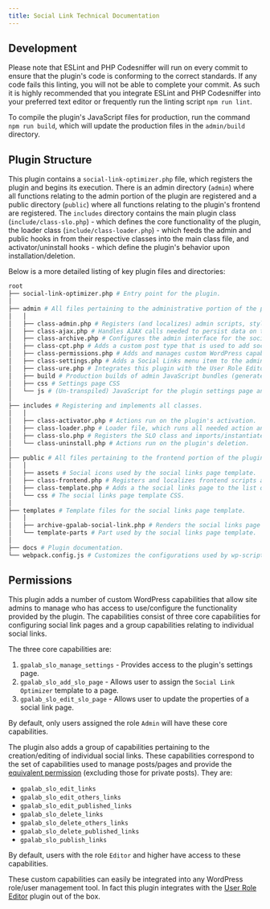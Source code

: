 ```yaml
---
title: Social Link Technical Documentation
---
```


## Development

Please note that ESLint and PHP Codesniffer will run on every commit to ensure that the plugin's code is conforming to the correct standards. If any code fails this linting, you will not be able to complete your commit. As such it is highly recommended that you integrate ESLint and PHP Codesniffer into your preferred text editor or frequently run the linting script `npm run lint`.

To compile the plugin's JavaScript files for production, run the command `npm run build`, which will update the production files in the `admin/build` directory.

## Plugin Structure

This plugin contains a `social-link-optimizer.php` file, which registers the plugin and begins its execution. There is an admin directory (`admin`) where all functions relating to the admin portion of the plugin are registered and a public directory (`public`) where all functions relating to the plugin's frontend are registered. The `includes` directory contains the main plugin class (`include/class-slo.php`) - which defines the core functionality of the plugin, the loader class (`include/class-loader.php`) - which feeds the admin and public hooks in from their respective classes into the main class file, and activator/uninstall hooks - which define the plugin's behavior upon installation/deletion.

Below is a more detailed listing of key plugin files and directories:

```bash
root
├── social-link-optimizer.php # Entry point for the plugin.
│
├── admin # All files pertaining to the administrative portion of the plugin.
│   │
│   ├── class-admin.php # Registers (and localizes) admin scripts, styles, and post metadata.
│   ├── class-ajax.php # Handles AJAX calls needed to persist data on the server.
│   ├── class-archive.php # Configures the admin interface for the social links page template.
│   ├── class-cpt.php # Adds a custom post type that is used to add social link data.
│   ├── class-permissions.php # Adds and manages custom WordPress capabilities used by the plugin.
│   ├── class-settings.php # Adds a Social Links menu item to the administrative panel.
│   ├── class-ure.php # Integrates this plugin with the User Role Editor plugin.
│   ├── build # Production builds of admin JavaScript bundles (generated by running `npm run build`)
│   ├── css # Settings page CSS
│   └── js # (Un-transpiled) JavaScript for the plugin settings page and
│
├── includes # Registering and implements all classes.
│   │
│   ├── class-activator.php # Actions run on the plugin's activation.
│   ├── class-loader.php # Loader file, which runs all needed action and filter hooks.
│   ├── class-slo.php # Registers the SLO class and imports/instantiates all the plugin's classes.
│   └── class-uninstall.php # Actions run on the plugin's deletion.
│
├── public # All files pertaining to the frontend portion of the plugin.
│   │
│   ├── assets # Social icons used by the social links page template.
│   ├── class-frontend.php # Registers and localizes frontend scripts and styles.
│   ├── class-template.php # Adds a the social links page to the list of page template options.
│   └── css # The social links page template CSS.
│
├── templates # Template files for the social links page template.
│   │
│   ├── archive-gpalab-social-link.php # Renders the social links page template.
│   └── template-parts # Part used by the social links page template.
│
├── docs # Plugin documentation.
└── webpack.config.js # Customizes the configurations used by wp-scripts to build the production JS bundles.
```

## Permissions

This plugin adds a number of custom WordPress capabilities that allow site admins to manage who has access to use/configure the functionality provided by the plugin. The capabilities consist of three core capabilities for configuring social link pages and a group capabilities relating to individual social links.

The three core capabilities are:

1. `gpalab_slo_manage_settings` - Provides access to the plugin's settings page.
1. `gpalab_slo_add_slo_page` - Allows user to assign the `Social Link Optimizer` template to a page.
1. `gpalab_slo_edit_slo_page` - Allows user to update the properties of a social link page.

By default, only users assigned the role `Admin` will have these core capabilities.

The plugin also adds a group of capabilities pertaining to the creation/editing of individual social links. These capabilities correspond to the set of capabilities used to manage posts/pages and provide the [equivalent permission](https://developer.wordpress.org/reference/functions/get_post_type_capabilities/) (excluding those for private posts). They are:

- `gpalab_slo_edit_links`
- `gpalab_slo_edit_others_links`
- `gpalab_slo_edit_published_links`
- `gpalab_slo_delete_links`
- `gpalab_slo_delete_others_links`
- `gpalab_slo_delete_published_links`
- `gpalab_slo_publish_links`

By default, users with the role `Editor` and higher have access to these capabilities.

These custom capabilities can easily be integrated into any WordPress role/user management tool. In fact this plugin integrates with the [User Role Editor](https://wordpress.org/plugins/user-role-editor/) plugin out of the box.
